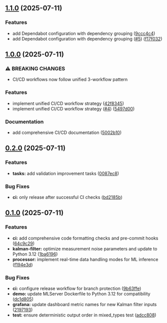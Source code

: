 ## [1.1.0](https://github.com/pteradigm/opentelemetry-inference/compare/v1.0.0...v1.1.0) (2025-07-11)


### Features

* add Dependabot configuration with dependency grouping ([9ccc4c4](https://github.com/pteradigm/opentelemetry-inference/commit/9ccc4c48077d183bbdc595cbda99ce0ad16316c4))
* add Dependabot configuration with dependency grouping ([#5](https://github.com/pteradigm/opentelemetry-inference/issues/5)) ([f17f032](https://github.com/pteradigm/opentelemetry-inference/commit/f17f03200710aec444393fd307078093414f1d3f))

## [1.0.0](https://github.com/pteradigm/opentelemetry-inference/compare/v0.2.0...v1.0.0) (2025-07-11)


### ⚠ BREAKING CHANGES

* CI/CD workflows now follow unified 3-workflow pattern

### Features

* implement unified CI/CD workflow strategy ([42f8345](https://github.com/pteradigm/opentelemetry-inference/commit/42f8345714d13159ac4b9b89b681ff32e4c982f4))
* implement unified CI/CD workflow strategy ([#4](https://github.com/pteradigm/opentelemetry-inference/issues/4)) ([5497d00](https://github.com/pteradigm/opentelemetry-inference/commit/5497d0031b290cacd741e4c0cb2122514b844ada))


### Documentation

* add comprehensive CI/CD documentation ([5002b10](https://github.com/pteradigm/opentelemetry-inference/commit/5002b10bc7ae13f5bbd9276d9d737560dae1fee2))

## [0.2.0](https://github.com/pteradigm/opentelemetry-inference/compare/v0.1.0...v0.2.0) (2025-07-11)


### Features

* **tasks:** add validation improvement tasks ([0087ec8](https://github.com/pteradigm/opentelemetry-inference/commit/0087ec82e53910541be3c6ca171e9d21eac67c19))


### Bug Fixes

* **ci:** only release after successful CI checks ([bd2185b](https://github.com/pteradigm/opentelemetry-inference/commit/bd2185bb619642d1e6d969c1d00afdd56b5fee4c))

## [0.1.0](https://github.com/pteradigm/opentelemetry-inference/compare/v0.0.1...v0.1.0) (2025-07-11)


### Features

* **ci:** add comprehensive code formatting checks and pre-commit hooks ([64c9c29](https://github.com/pteradigm/opentelemetry-inference/commit/64c9c2934ccb7fef6ed78df6836078983421151d))
* **kalman-filter:** optimize measurement noise parameters and update to Python 3.12 ([1ba6196](https://github.com/pteradigm/opentelemetry-inference/commit/1ba619697e83d33242f0b462922222019afa31b2))
* **processor:** implement real-time data handling modes for ML inference ([f194e3d](https://github.com/pteradigm/opentelemetry-inference/commit/f194e3d40bf1be9a3ee487ff986efdf1b6aa6ad4))


### Bug Fixes

* **ci:** configure release workflow for branch protection ([9b63ffe](https://github.com/pteradigm/opentelemetry-inference/commit/9b63ffeb2160d79bb33f5586489377be0ad9e3ef))
* **demo:** update MLServer Dockerfile to Python 3.12 for compatibility ([dc1d805](https://github.com/pteradigm/opentelemetry-inference/commit/dc1d805aa76e0dc5380141e9f532546862ad2728))
* **grafana:** update dashboard metric names for new Kalman filter inputs ([2197193](https://github.com/pteradigm/opentelemetry-inference/commit/2197193d7491eaf9cbb803f6213d2f2792ac0283))
* **test:** ensure deterministic output order in mixed_types test ([adcc808](https://github.com/pteradigm/opentelemetry-inference/commit/adcc8088babaaeb0b7f77b63595e5b7d8904e8ae))
